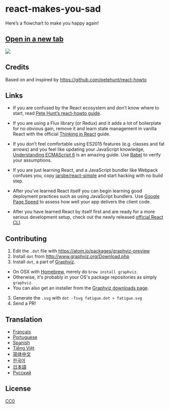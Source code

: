 # react-makes-you-sad
Here’s a flowchart to make you happy again!

## <a href='https://cdn.rawgit.com/gaearon/react-makes-you-sad/1377b6a6cdc644adfea6bf238f06c75d33ed6f1e/fatigue.svg' target='_blank'>Open in a new tab</a>

<img src='https://cdn.rawgit.com/gaearon/react-makes-you-sad/1377b6a6cdc644adfea6bf238f06c75d33ed6f1e/fatigue.svg'>

## Credits

Based on and inspired by https://github.com/petehunt/react-howto

## Links

* If you are confused by the React ecosystem and don’t know where to start, read <a href="https://github.com/petehunt/react-howto" target="_blank">Pete Hunt’s react-howto guide</a>.

* If you are using a Flux library (or Redux) and it adds a lot of boilerplate for no obvious gain, remove it and learn state management in vanilla React with the official <a href="https://facebook.github.io/react/docs/thinking-in-react.html" target="_blank">Thinking in React</a> guide.

* If you don’t feel comfortable using ES2015 features (e.g. classes and fat arrows) and you feel like updating your JavaScript knowledge, <a href="https://leanpub.com/understandinges6/read" target="_blank">Understanding ECMAScript 6</a> is an amazing guide. Use <a href="https://babeljs.io/repl/" target="_blank">Babel</a> to verify your assumptions.

* If you are just learning React, and a JavaScript bundler like Webpack confuses you, copy <a href="https://github.com/jarsbe/react-simple" target="_blank">jarsbe/react-simple</a> and start hacking with no build step.

* After you’ve learned React itself you can begin learning good deployment practices such as using JavaScript bundlers. Use [Google Page Speed](https://developers.google.com/speed/pagespeed/) to assess how well your app delivers the client code.

* After you have learned React by itself first and are ready for a more serious development setup, check out the newly released [official React CLI](https://github.com/facebookincubator/create-react-app).

## Contributing

1. Edit the `.dot` file with https://atom.io/packages/graphviz-preview
2. Install `dot` from http://www.graphviz.org/Download.php
2. Install `dot`, a part of [Graphviz](http://www.graphviz.org/).
  * On OSX with [Homebrew](http://www.brew.sh), merely do `brew install graphviz`.
  * Otherwise, it's probably in your OS's package repositories as simply `graphviz`.
  * You can also get an installer from the [Graphviz downloads page](http://www.graphviz.org/Download.php).
3. Generate the `.svg` with `dot -Tsvg fatigue.dot > fatigue.svg`
4. Send a PR!

## Translation

- [Français](https://github.com/matteodelabre/react-vous-rend-triste)
- [Portuguese](https://github.com/brunogenaro/react-makes-you-sad)
- [Spanish](https://github.com/jvalen/react-makes-you-sad)
- [Tiếng Việt](https://github.com/petehouston/react-makes-you-sad)
- [简体中文](https://github.com/wyvernnot/react-makes-you-sad)
- [한국어](https://github.com/ehrudxo/react-makes-you-sad)
- [日本語](https://github.com/kuy/react-makes-you-sad)
- [Русский](https://github.com/Sacret/react-makes-you-sad)

## License

[CC0](https://wiki.creativecommons.org/wiki/CC0)
